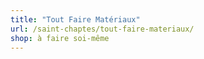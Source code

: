```yaml
---
title: "Tout Faire Matériaux"
url: /saint-chaptes/tout-faire-materiaux/
shop: à faire soi-même
---
```

